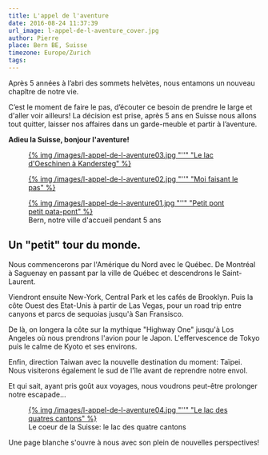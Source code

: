 ```yaml
---
title: L'appel de l'aventure
date: 2016-08-24 11:37:39
url_image: l-appel-de-l-aventure_cover.jpg
author: Pierre
place: Bern BE, Suisse
timezone: Europe/Zurich
tags:
---
```


Après 5 années à l’abri des sommets helvètes, nous entamons un nouveau chapître de notre vie.

C’est le moment de faire le pas, d’écouter ce besoin de prendre le large et d'aller voir ailleurs! La décision est prise, après 5 ans en Suisse nous allons tout quitter, laisser nos affaires dans un garde-meuble et partir à l’aventure.

__Adieu la Suisse, bonjour l'aventure!__

<div class="figure-grid gallery">
  <figure class="figure-50">
    <a href="/images/l-appel-de-l-aventure03@2x.jpg">{% img /images/l-appel-de-l-aventure03.jpg  "''" "Le lac d'Oeschinen à Kandersteg" %}</a>
  </figure>
  <figure class="figure-50">
    <a href="/images/l-appel-de-l-aventure02@2x.jpg">{% img /images/l-appel-de-l-aventure02.jpg  "''" "Moi faisant le pas" %}</a>
  </figure>
  <figure class="figure-100">
    <a href="/images/l-appel-de-l-aventure01@2x.jpg">{% img /images/l-appel-de-l-aventure01.jpg  "''" "Petit pont petit pata-pont" %}</a>
    <figcaption>Bern, notre ville d'accueil pendant 5 ans</figcaption>
  </figure>
</div>

## Un "petit" tour du monde.

Nous commencerons par l'Amérique du Nord avec le Québec. De Montréal à Saguenay en passant par la ville de Québec et descendrons le Saint-Laurent.

Viendront ensuite New-York, Central Park et les cafés de Brooklyn. Puis la côte Ouest des Etat-Unis à partir de Las Vegas, pour un road trip entre canyons et parcs de sequoias jusqu'à San Fransisco.

De là, on longera la côte sur la mythique "Highway One" jusqu'à Los Angeles où nous prendrons l'avion pour le Japon. L'effervescence de Tokyo puis le calme de Kyoto et ses environs.

Enfin, direction Taiwan avec la nouvelle destination du moment: Taïpei. Nous visiterons également le sud de l'île avant de reprendre notre envol.

Et qui sait, ayant pris goût aux voyages, nous voudrons peut-être prolonger notre escapade...

<figure class="figure-100 gallery"><a href="/images/l-appel-de-l-aventure04@2x.jpg">{% img /images/l-appel-de-l-aventure04.jpg "''" "Le lac des quatres cantons" %}</a><figcaption>Le coeur de la Suisse: le lac des quatre cantons</figcaption></figure>

Une page blanche s'ouvre à nous avec son plein de nouvelles perspectives!
